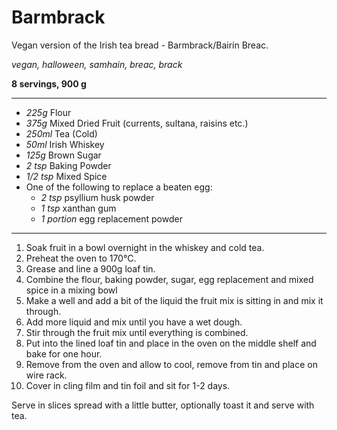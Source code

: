 # Barmbrack

Vegan version of the Irish tea bread - Barmbrack/Bairín Breac.

*vegan, halloween, samhain, breac, brack*

**8 servings, 900 g**

---

- *225g* Flour
- *375g* Mixed Dried Fruit (currents, sultana, raisins etc.)
- *250ml* Tea (Cold)
- *50ml* Irish Whiskey
- *125g* Brown Sugar
- *2 tsp* Baking Powder
- *1/2 tsp* Mixed Spice
- One of the following to replace a beaten egg:
  - *2 tsp* psyllium husk powder 
  - *1 tsp* xanthan gum
  - *1 portion* egg replacement powder
   
---

1. Soak fruit in a bowl overnight in the whiskey and cold tea.
1. Preheat the oven to 170°C.
1. Grease and line a 900g loaf tin.
1. Combine the flour, baking powder, sugar, egg replacement and mixed spice in a mixing bowl
1. Make a well and add a bit of the liquid the fruit mix is sitting in and mix it through.
1. Add more liquid and mix until you have a wet dough.
1. Stir through the fruit mix until everything is combined.
1. Put into the lined loaf tin and place in the oven on the middle shelf and bake for one hour.
1. Remove from the oven and allow to cool, remove from tin and place on wire rack.
4. Cover in cling film and tin foil and sit for 1-2 days.

Serve in slices spread with a little butter, optionally toast it and serve with tea.

